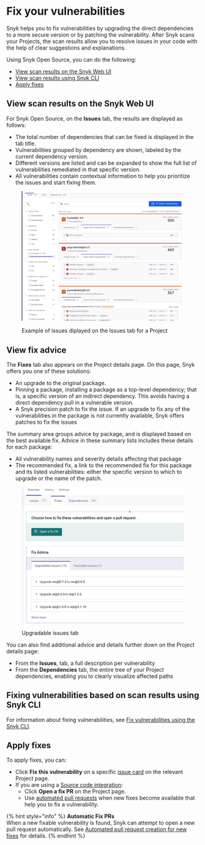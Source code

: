 # Fix your vulnerabilities

Snyk helps you to fix vulnerabilities by upgrading the direct dependencies to a more secure version or by patching the vulnerability. After Snyk scans your Projects, the scan results allow you to resolve issues in your code with the help of clear suggestions and explanations.

Using Snyk Open Source, you can do the following:

* [View scan results on the Snyk Web UI](fix-your-vulnerabilities.md#view-scan-results-on-the-snyk-web-ui)
* [View scan results using Snyk CLI](fix-your-vulnerabilities.md#fixing-vulnerabilities-based-on-scan-results-using-snyk-cli)
* [Apply fixes](fix-your-vulnerabilities.md#apply-fixes)

## View scan results on the Snyk Web UI

For Snyk Open Source, on the **Issues** tab, the results are displayed as follows:

* The total number of dependencies that can be fixed is displayed in the tab title.
* Vulnerabilities grouped by dependency are shown, labeled by the current dependency version.
* Different versions are listed and can be expanded to show the full list of vulnerabilities remediated in that specific version.
* All vulnerabilities contain contextual information to help you prioritize the issues and start fixing them.

<figure><img src="../../../.gitbook/assets/OS-fix-vulns-issues-in-project.png" alt=""><figcaption><p>Example of issues diplayed on the Issues tab for a Project</p></figcaption></figure>

## View fix advice

The **Fixes** tab also appears on the Project details page. On this page, Snyk offers you one of these solutions:

* An upgrade to the original package.
* Pinning a package, installing a package as a top-level dependency; that is, a specific version of an indirect dependency. This avoids having a direct dependency pull in a vulnerable version.
* A Snyk precision patch to fix the issue. If an upgrade to fix any of the vulnerabilities in the package is not currently available, Snyk offers patches to fix the issues

The summary area groups advice by package, and is displayed based on the best available fix. Advice in these summary lists includes these details for each package:

* All vulnerability names and severity details affecting that package
* The recommended fix, a link to the recommended fix for this package and its listed vulnerabilities: either the specific version to which to upgrade or the name of the patch.

<figure><img src="../../../.gitbook/assets/project_details_fixes.png" alt=""><figcaption><p>Upgradable issues tab</p></figcaption></figure>

You can also find additional advice and details further down on the Project details page:

* From the **Issues**, tab, a full description per vulnerability
* From the **Dependencies** tab, the entire tree of your Project dependencies, enabling you to clearly visualize affected paths

## Fixing vulnerabilities based on scan results using Snyk CLI

For information about fixing vulnerabilities, see [Fix vulnerabilities using the Snyk CLI](../../../developer-tools/snyk-cli/scan-and-maintain-projects-using-the-cli/fix-vulnerabilities-using-the-snyk-cli.md).

## Apply fixes

To apply fixes, you can:

* Click **Fix this vulnerability** on a specific [issue card](../../../snyk-platform-administration/snyk-projects/issue-card-information.md) on the relevant Project page.
* If you are using a [Source code integration](../../../developer-tools/scm-integrations/organization-level-integrations/):
  * Click **Open a fix PR** on the Project page.
  * Use [automated pull requests](../../pull-requests/snyk-pull-or-merge-requests/create-automatic-prs-for-new-fixes-fix-prs.md) when new fixes become available that help you to fix a vulnerability.

{% hint style="info" %}
**Automatic Fix PRs**\
When a new fixable vulnerability is found, Snyk can attempt to open a new pull request automatically. See [Automated pull request creation for new fixes](../../pull-requests/snyk-pull-or-merge-requests/create-automatic-prs-for-new-fixes-fix-prs.md) for details.
{% endhint %}
